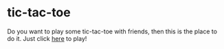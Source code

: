 # tic-tac-toe

Do you want to play some tic-tac-toe with friends, then this is the place to do it. Just click <a href="https://willdunwoody.github.io/tic-tac-toe/">here</a> to play!

